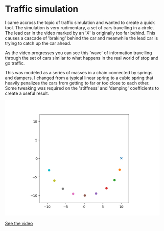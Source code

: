 # Traffic simulation

I came accross the topic of traffic simulation and wanted to create a quick
tool. The simulation is very rudimentary, a set of cars travelling in a circle.
The lead car in the video marked by an 'X' is originally too far behind. This causes
a cascade of 'braking' behind the car and meanwhile the lead car is trying to catch up the 
car ahead. 

As the video progresses you can see this 'wave' of information travelling through the set of
cars similar to what happens in the real world of stop and go traffic.

This was modeled as a series of masses in a chain connected by springs and dampers. I changed 
from a typical linear spring to a cubic spring that heavily penalizes the cars from getting to far
or too close to each other. Some tweaking was required on the 'stiffness' and 'damping' coefficients
to create a useful result.

![Traffic simulation](traffic_1.png)

[See the video](traffic.gif)
